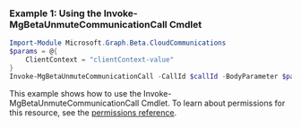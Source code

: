 ### Example 1: Using the Invoke-MgBetaUnmuteCommunicationCall Cmdlet
```powershell
Import-Module Microsoft.Graph.Beta.CloudCommunications
$params = @{
	ClientContext = "clientContext-value"
}
Invoke-MgBetaUnmuteCommunicationCall -CallId $callId -BodyParameter $params
```
This example shows how to use the Invoke-MgBetaUnmuteCommunicationCall Cmdlet.
To learn about permissions for this resource, see the [permissions reference](/graph/permissions-reference).
